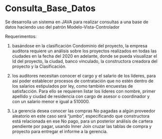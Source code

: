 # Consulta_Base_Datos

Se desarrolla un sistema en JAVA para realizar consultas a una base de datos haciendo uso del patrón Modelo-Vista-Controlador


Requerimentos:

1. basándose en la clasificación Condominio del proyecto, la empresa auditora requiere 
un análisis sobre los proyectos realizados en todas las ciudades en la fecha del 2020 en 
adelante, donde se pueda visualizar el Id del proyecto, la ciudad, banco vinculado, la 
constructora creadora del proyecto y la Clasificación.    

2. los auditores necesitan conocer el cargo y el salario de los líderes, para así poder 
establecer procesos de contratación que no estén dentro de los salarios estipulados por 
ley, como también encuestas de satisfacción. Para ello se requieren listar los lideres con 
nombre, primer apellido y ciudad de residencia con cargo de asesor o coordinador y con 
un salario menor e igual a 510000.

3. La gerencia desea conocer las compras No pagadas a algún proveedor aleatorio en este 
caso será “jumbo”, especificando que constructora está relacionada en ese No pago, para 
un posterior análisis de cartera pendiente por pagar, usando Inner Join cruzar las tablas de 
compra y proyecto para entregar el informe a la gerencia.

